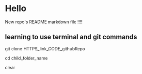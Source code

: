 # Hello

New repo's README markdown file !!!!

## learning to use terminal and git commands

git clone HTTPS_link_CODE_githubRepo

cd child_folder_name

clear